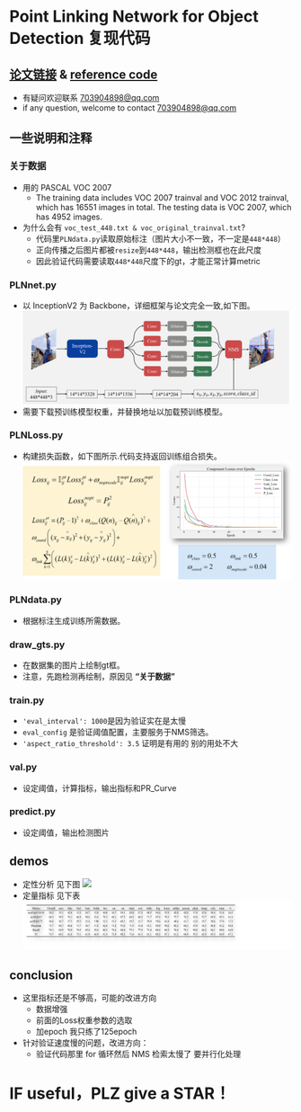 # Point Linking Network for Object Detection 复现代码
## [论文链接](https://arxiv.org/abs/1706.03646) & [reference code](https://github.com/Shallow-W/PointLN)
- 有疑问欢迎联系 703904898@qq.com
- if any question, welcome to contact 703904898@qq.com
## 一些说明和注释
### 关于数据
- 用的 PASCAL VOC 2007
  - The training data includes VOC 2007 trainval and VOC 2012 trainval, which has 16551 images in total. The testing data is VOC 2007, which has 4952 images.
- 为什么会有 `voc_test_448.txt & voc_original_trainval.txt`?
  - 代码里`PLNdata.py`读取原始标注（图片大小不一致，不一定是`448*448`）
  - 正向传播之后图片都被`resize`到`448*448`，输出检测框也在此尺度
  - 因此验证代码需要读取`448*448`尺度下的gt，才能正常计算metric
### PLNnet.py
- 以 InceptionV2 为 Backbone，详细框架与论文完全一致,如下图。
 ![](img1.png )
- 需要下载预训练模型权重，并替换地址以加载预训练模型。<br>
### PLNLoss.py
- 构建损失函数，如下图所示.代码支持返回训练组合损失。
![](img2.png )
### PLNdata.py
- 根据标注生成训练所需数据。
### draw_gts.py
- 在数据集的图片上绘制gt框。
- 注意，先跑检测再绘制，原因见 **“关于数据”**
### train.py
- `'eval_interval': 1000`是因为验证实在是太慢
- `eval_config` 是验证阈值配置，主要服务于NMS筛选。
- `'aspect_ratio_threshold': 3.5` 证明是有用的 别的用处不大
### val.py
- 设定阈值，计算指标，输出指标和PR_Curve
### predict.py
- 设定阈值，输出检测图片
## demos
- 定性分析 见下图
![](img3.png )
- 定量指标 见下表
![](img4.png )
## conclusion
- 这里指标还是不够高，可能的改进方向
  - 数据增强
  - 前面的Loss权重参数的选取
  - 加epoch 我只练了125epoch
- 针对验证速度慢的问题，改进方向：
  - 验证代码那里 for 循环然后 NMS 检索太慢了 要并行化处理

# IF useful，PLZ give a STAR！

